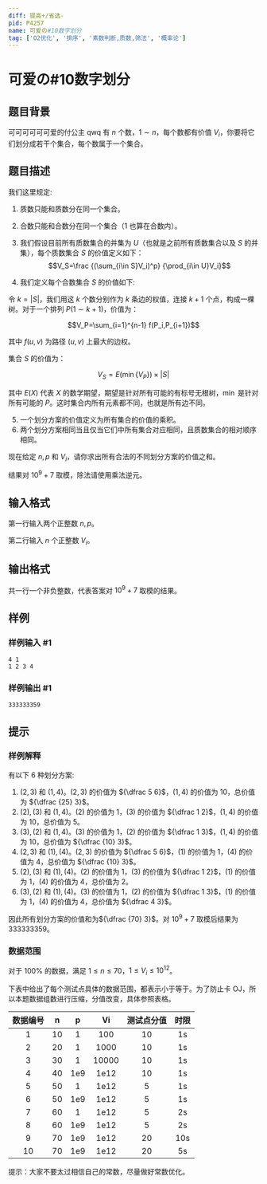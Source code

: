```yaml
---
diff: 提高+/省选-
pid: P4257
name: 可爱の#10数字划分
tag: ['O2优化', '排序', '素数判断,质数,筛法', '概率论']
---
```

# 可爱の#10数字划分
## 题目背景

可可可可可可爱的付公主 qwq 有 $n$ 个数，$1\sim n$，每个数都有价值 $V_i$，你要将它们划分成若干个集合，每个数属于一个集合。
## 题目描述

我们这里规定:

1. 质数只能和质数分在同一个集合。  
2. 合数只能和合数分在同一个集合（$1$ 也算在合数内）。   
3. 我们假设目前所有质数集合的并集为 $U$（也就是之前所有质数集合以及 $S$ 的并集），每个质数集合 $S$ 的价值定义如下：  
$$V_S=\frac {(\sum_{i\in S}V_i)^p} {\prod_{i\in U}V_i}$$

4. 我们定义每个合数集合 $S$ 的价值如下:

令 $k=|S|$，我们用这 $k$ 个数分别作为 $k$ 条边的权值，连接 $k+1$ 个点，构成一棵树。对于一个排列 $P(1\sim k+1)$，价值为：

$$V_P=\sum_{i=1}^{n-1} f(P_i,P_{i+1})$$

其中 $f(u,v)$ 为路径 $(u,v)$ 上最大的边权。

集合 $S$ 的价值为：

$$V_S=E(\min\{V_P\})\times|S|$$

其中 $E(X)$ 代表 $X$ 的数学期望，期望是针对所有可能的有标号无根树，$\min$ 是针对所有可能的 $P$。这时集合内所有元素都不同，也就是所有边不同。

5. 一个划分方案的价值定义为所有集合的价值的乘积。
6. 两个划分方案相同当且仅当它们中所有集合对应相同，且质数集合的相对顺序相同。

现在给定 $n,p$ 和 $V_i$，请你求出所有合法的不同划分方案的价值之和。

结果对 $10^9+7$ 取模，除法请使用乘法逆元。
## 输入格式

第一行输入两个正整数 $n,p$。

第二行输入 $n$ 个正整数 $V_i$。
## 输出格式

共一行一个非负整数，代表答案对 $10^9+7$ 取模的结果。
## 样例

### 样例输入 #1
```
4 1
1 2 3 4

```
### 样例输出 #1
```
333333359
```
## 提示

### 样例解释

有以下 $6$ 种划分方案:

1. $(2,3)$ 和 $(1,4)$。$(2,3)$ 的价值为 ${\dfrac 5 6}$，$(1,4)$ 的价值为 $10$，总价值为 ${\dfrac {25} 3}$。
2. $(2),(3)$ 和 $(1,4)$。$(2)$ 的价值为 $1$，$(3)$ 的价值为 ${\dfrac 1 2}$，$(1,4)$ 的价值为 $10$，总价值为 $5$。
3. $(3),(2)$ 和 $(1,4)$。$(3)$ 的价值为 $1$，$(2)$ 的价值为 ${\dfrac 1 3}$，$(1,4)$ 的价值为 $10$，总价值为 ${\dfrac {10} 3}$。
4. $(2,3)$ 和 $(1),(4)$。$(2,3)$ 的价值为 ${\dfrac 5 6}$，$(1)$ 的价值为 $1$，$(4)$ 的价值为 $4$，总价值为 ${\dfrac {10} 3}$。
5. $(2),(3)$ 和 $(1),(4)$。$(2)$ 的价值为 $1$，$(3)$ 的价值为 ${\dfrac 1 2}$，$(1)$ 的价值为 $1$，$(4)$ 的价值为 $4$，总价值为 $2$。
6. $(3),(2)$ 和 $(1),(4)$。$(3)$ 的价值为 $1$，$(2)$ 的价值为 ${\dfrac 1 3}$，$(1)$ 的价值为 $1$，$(4)$ 的价值为 $4$，总价值为 ${\dfrac 4 3}$。

因此所有划分方案的价值和为${\dfrac {70} 3}$。对 $10^9+7$ 取模后结果为 $333333359$。

### 数据范围

对于 $100\%$ 的数据，满足 $1\le n\le 70$，$1\le V_i\le 10^{12}$。

下表中给出了每个测试点具体的数据范围，都表示小于等于。为了防止卡 OJ，所以本题数据组数进行压缩，分值改变，具体参照表格。

| 数据编号 |  n   |  p   |  Vi   | 测试点分值 | 时限 |
| :------: | :--: | :--: | :---: | :--------: | :--: |
|    1     |  10  |  1   |  100  |     10     |  1s  |
|    2     |  20  |  1   | 1000  |     10     |  1s  |
|    3     |  30  |  1   | 10000 |     10     |  1s  |
|    4     |  40  | 1e9  | 1e12  |     10     |  1s  |
|    5     |  50  |  1   | 1e12  |     5      |  1s  |
|    6     |  50  | 1e9  | 1e12  |     5      |  1s  |
|    7     |  60  |  1   | 1e12  |     5      |  2s  |
|    8     |  60  | 1e9  | 1e12  |     5      |  2s  |
|    9     |  70  | 1e9  | 1e12  |     20     |  10s  |
|    10    |  70  | 1e9  | 1e12  |     20     |  5s  |

提示：大家不要太过相信自己的常数，尽量做好常数优化。
